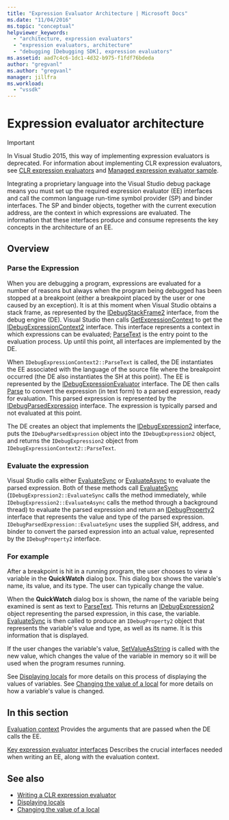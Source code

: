 ```yaml
---
title: "Expression Evaluator Architecture | Microsoft Docs"
ms.date: "11/04/2016"
ms.topic: "conceptual"
helpviewer_keywords:
  - "architecture, expression evaluators"
  - "expression evaluators, architecture"
  - "debugging [Debugging SDK], expression evaluators"
ms.assetid: aad7c4c6-1dc1-4d32-b975-f1fdf76bdeda
author: "gregvanl"
ms.author: "gregvanl"
manager: jillfra
ms.workload:
  - "vssdk"
---
```

# Expression evaluator architecture
> [!IMPORTANT]
> In Visual Studio 2015, this way of implementing expression evaluators is deprecated. For information about implementing CLR expression evaluators, see [CLR expression evaluators](https://github.com/Microsoft/ConcordExtensibilitySamples/wiki/CLR-Expression-Evaluators) and [Managed expression evaluator sample](https://github.com/Microsoft/ConcordExtensibilitySamples/wiki/Managed-Expression-Evaluator-Sample).

 Integrating a proprietary language into the Visual Studio debug package means you must set up the required expression evaluator (EE) interfaces and call the common language run-time symbol provider (SP) and binder interfaces. The SP and binder objects, together with the current execution address, are the context in which expressions are evaluated. The information that these interfaces produce and consume represents the key concepts in the architecture of an EE.

## Overview

### Parse the Expression
 When you are debugging a program, expressions are evaluated for a number of reasons but always when the program being debugged has been stopped at a breakpoint (either a breakpoint placed by the user or one caused by an exception). It is at this moment when Visual Studio obtains a stack frame, as represented by the [IDebugStackFrame2](../../extensibility/debugger/reference/idebugstackframe2.md) interface, from the debug engine (DE). Visual Studio then calls [GetExpressionContext](../../extensibility/debugger/reference/idebugstackframe2-getexpressioncontext.md) to get the [IDebugExpressionContext2](../../extensibility/debugger/reference/idebugexpressioncontext2.md) interface. This interface represents a context in which expressions can be evaluated; [ParseText](../../extensibility/debugger/reference/idebugexpressioncontext2-parsetext.md) is the entry point to the evaluation process. Up until this point, all interfaces are implemented by the DE.

 When `IDebugExpressionContext2::ParseText` is called, the DE instantiates the EE associated with the language of the source file where the breakpoint occurred (the DE also instantiates the SH at this point). The EE is represented by the [IDebugExpressionEvaluator](../../extensibility/debugger/reference/idebugexpressionevaluator.md) interface. The DE then calls [Parse](../../extensibility/debugger/reference/idebugexpressionevaluator-parse.md) to convert the expression (in text form) to a parsed expression, ready for evaluation. This parsed expression is represented by the [IDebugParsedExpression](../../extensibility/debugger/reference/idebugparsedexpression.md) interface. The expression is typically parsed and not evaluated at this point.

 The DE creates an object that implements the [IDebugExpression2](../../extensibility/debugger/reference/idebugexpression2.md) interface, puts the `IDebugParsedExpression` object into the `IDebugExpression2` object, and returns the `IDebugExpression2` object from `IDebugExpressionContext2::ParseText`.

### Evaluate the expression
 Visual Studio calls either [EvaluateSync](../../extensibility/debugger/reference/idebugexpression2-evaluatesync.md) or [EvaluateAsync](../../extensibility/debugger/reference/idebugexpression2-evaluateasync.md) to evaluate the parsed expression. Both of these methods call [EvaluateSync](../../extensibility/debugger/reference/idebugparsedexpression-evaluatesync.md) (`IDebugExpression2::EvaluateSync` calls the method immediately, while `IDebugExpression2::EvaluateAsync` calls the method through a background thread) to evaluate the parsed expression and return an [IDebugProperty2](../../extensibility/debugger/reference/idebugproperty2.md) interface that represents the value and type of the parsed expression. `IDebugParsedExpression::EvaluateSync` uses the supplied SH, address, and binder to convert the parsed expression into an actual value, represented by the `IDebugProperty2` interface.

### For example
 After a breakpoint is hit in a running program, the user chooses to view a variable in the **QuickWatch** dialog box. This dialog box shows the variable's name, its value, and its type. The user can typically change the value.

 When the **QuickWatch** dialog box is shown, the name of the variable being examined is sent as text to [ParseText](../../extensibility/debugger/reference/idebugexpressioncontext2-parsetext.md). This returns an [IDebugExpression2](../../extensibility/debugger/reference/idebugexpression2.md) object representing the parsed expression, in this case, the variable. [EvaluateSync](../../extensibility/debugger/reference/idebugexpression2-evaluatesync.md) is then called to produce an `IDebugProperty2` object that represents the variable's value and type, as well as its name. It is this information that is displayed.

 If the user changes the variable's value, [SetValueAsString](../../extensibility/debugger/reference/idebugproperty2-setvalueasstring.md) is called with the new value, which changes the value of the variable in memory so it will be used when the program resumes running.

 See [Displaying locals](../../extensibility/debugger/displaying-locals.md) for more details on this process of displaying the values of variables. See [Changing the value of a local](../../extensibility/debugger/changing-the-value-of-a-local.md) for more details on how a variable's value is changed.

## In this section
 [Evaluation context](../../extensibility/debugger/evaluation-context.md)
 Provides the arguments that are passed when the DE calls the EE.

 [Key expression evaluator interfaces](../../extensibility/debugger/key-expression-evaluator-interfaces.md)
 Describes the crucial interfaces needed when writing an EE, along with the evaluation context.

## See also
- [Writing a CLR expression evaluator](../../extensibility/debugger/writing-a-common-language-runtime-expression-evaluator.md)
- [Displaying locals](../../extensibility/debugger/displaying-locals.md)
- [Changing the value of a local](../../extensibility/debugger/changing-the-value-of-a-local.md)